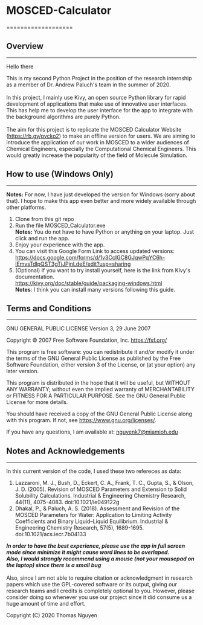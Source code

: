 # MOSCED-Calculator
===================
## Overview
-------------------
Hello there<br>

This is my second Python Project in the position of the research internship as a member of Dr. Andrew Paluch's team in the summer of 2020. <br>
<br>
In this project, I mainly use Kivy, an open source Python library for rapid development of applications that make use of innovative user interfaces. 
This has help me to develop the user interface for the app to integrate with the background algorithms are purely Python.<br>
<br>
The aim for this project is to replicate the MOSCED Calculator Website
(https://rb.gy/pycko2) to make an offline version for users. We are aiming to introduce the application of our work in MOSCED to a 
wider audiences of Chemical Engineers, especially the Computational Chemical Engineers. This would greatly increase the popularity of the field of Molecule Simulation.


## How to use (Windows Only)
-----------------------------
**Notes:** For now, I have just developed the version for Windows (sorry about that). I hope to make this app even better and more widely available through other platforms.

1. Clone from this git repo
2. Run the file MOSCED_Calculator.exe <br>
**Notes:** You do not have to have Python or anything on your laptop. Just click and run the app.
3. Enjoy your experience with the app.
4. You can visit this Google Form Link to access updated versions: <br>
https://docs.google.com/forms/d/1v3CcIGC8GJqwPqYC6h-lEmvsTdlpQST3gTjJPjnLdeE/edit?usp=sharing
5. (Optional) If you want to try install yourself, here is the link from Kivy's documentation.<br>
https://kivy.org/doc/stable/guide/packaging-windows.html <br>
**Notes**: I think you can install many versions following this guide.

## Terms and Conditions
-----------------------------
GNU GENERAL PUBLIC LICENSE
Version 3, 29 June 2007

Copyright © 2007 Free Software Foundation, Inc. <https://fsf.org/>

This program is free software: you can redistribute it and/or modify it under the terms of the GNU General Public License as published by the Free Software Foundation, either version 3 of the License, or (at your option) any later version.

This program is distributed in the hope that it will be useful, but WITHOUT ANY WARRANTY; without even the implied warranty of MERCHANTABILITY or FITNESS FOR A PARTICULAR PURPOSE. See the GNU General Public License for more details.

You should have received a copy of the GNU General Public License along with this program.  If not, see <https://www.gnu.org/licenses/>.

If you have any questions, I am available at: nguyenk7@miamioh.edu


## Notes and Acknowledgements
------------------------------
In this current version of the code, I used these two refereces as data:

1) Lazzaroni, M. J., Bush, D., Eckert, C. A., Frank, T. C., Gupta, S., &amp; Olson, J. D. (2005). Revision of MOSCED Parameters and Extension to Solid Solubility Calculations. Industrial &amp; Engineering Chemistry Research, 44(11), 4075-4083. doi:10.1021/ie049122g		
2) Dhakal, P., &amp; Paluch, A. S. (2018). Assessment and Revision of the MOSCED Parameters for Water: Application to Limiting Activity Coefficients and Binary Liquid–Liquid Equilibrium. Industrial &amp; Engineering Chemistry Research, 57(5), 1689-1695. doi:10.1021/acs.iecr.7b04133

***In order to have the best experience, please use the app in full screen mode since minimize it might cause word lines to be overlaped.***<br>
***Also, I would strongly recommend using a mouse (not your mousepad on the laptop) since there is a small bug***<br>
<br>
Also, since I am not able to require citation or acknowledgment in research papers which use the GPL-covered software or its output, giving our research teams and I credits is completely optional to you. However, please consider doing so whenever you use our project since it did consume us a huge amount of time and effort. 

Copyright (C) 2020 Thomas Nguyen
